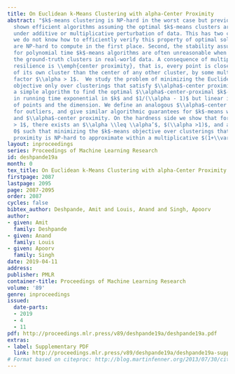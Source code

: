 ```yaml
---
title: On Euclidean k-Means Clustering with alpha-Center Proximity
abstract: "$k$-means clustering is NP-hard in the worst case but previous work has
  shown efficient algorithms assuming the optimal $k$-means clusters are \\emph{stable}
  under additive or multiplicative perturbation of data. This has two caveats. First,
  we do not know how to efficiently verify this property of optimal solutions that
  are NP-hard to compute in the first place. Second, the stability assumptions required
  for polynomial time $k$-means algorithms are often unreasonable when compared to
  the ground-truth clusters in real-world data. A consequence of multiplicative perturbation
  resilience is \\emph{center proximity}, that is, every point is closer to the center
  of its own cluster than the center of any other cluster, by some multiplicative
  factor $\\alpha > 1$.  We study the problem of minimizing the Euclidean $k$-means
  objective only over clusterings that satisfy $\\alpha$-center proximity. We give
  a simple algorithm to find the optimal $\\alpha$-center-proximal $k$-means clustering
  in running time exponential in $k$ and $1/(\\alpha - 1)$ but linear in the number
  of points and the dimension. We define an analogous $\\alpha$-center proximity condition
  for outliers, and give similar algorithmic guarantees for $k$-means with outliers
  and $\\alpha$-center proximity. On the hardness side we show that for any $\\alpha’
  > 1$, there exists an $\\alpha \\leq \\alpha’$, $(\\alpha >1)$, and an $\\varepsilon_0 >
  0$ such that minimizing the $k$-means objective over clusterings that satisfy $\\alpha$-center
  proximity is NP-hard to approximate within a multiplicative $(1+\\varepsilon_0)$ factor."
layout: inproceedings
series: Proceedings of Machine Learning Research
id: deshpande19a
month: 0
tex_title: On Euclidean k-Means Clustering with alpha-Center Proximity
firstpage: 2087
lastpage: 2095
page: 2087-2095
order: 2087
cycles: false
bibtex_author: Deshpande, Amit and Louis, Anand and Singh, Apoorv
author:
- given: Amit
  family: Deshpande
- given: Anand
  family: Louis
- given: Apoorv
  family: Singh
date: 2019-04-11
address: 
publisher: PMLR
container-title: Proceedings of Machine Learning Research
volume: '89'
genre: inproceedings
issued:
  date-parts:
  - 2019
  - 4
  - 11
pdf: http://proceedings.mlr.press/v89/deshpande19a/deshpande19a.pdf
extras:
- label: Supplementary PDF
  link: http://proceedings.mlr.press/v89/deshpande19a/deshpande19a-supp.pdf
# Format based on citeproc: http://blog.martinfenner.org/2013/07/30/citeproc-yaml-for-bibliographies/
---
```

